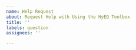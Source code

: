 ```yaml
---
name: Help Request
about: Request Help with Using the HyEQ Toolbox
title: ''
labels: question
assignees: ''

---
```



